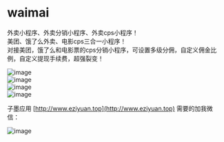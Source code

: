 # waimai
外卖小程序、外卖分销小程序、外卖cps小程序！  
美团、饿了么外卖、电影cps三合一小程序！  
对接美团，饿了么和电影票的cps分销小程序，可设置多级分佣，自定义佣金比例，自定义提现手续费，超强裂变！
  
![image](https://s3.ax1x.com/2021/01/20/sfEZ0f.jpg)  
![image](https://s3.ax1x.com/2021/01/20/sfEe78.jpg)  
![image](https://s3.ax1x.com/2021/01/20/sfEnAS.jpg)  
![image](https://s3.ax1x.com/2021/01/20/sfEVnP.jpg)  

子墨应用 [http://www.eziyuan.top](http://www.eziyuan.top)
需要的加我微信：
  
![image](https://s3.ax1x.com/2021/01/20/sfE2ND.jpg)
